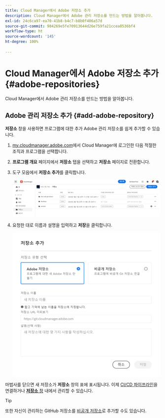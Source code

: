 ```yaml
---
title: Cloud Manager에서 Adobe 저장소 추가
description: Cloud Manager에서 Adobe 관리 저장소를 만드는 방법을 알아봅니다.
exl-id: 24c6ca97-ea70-41b8-b4c7-b8b0f406a57d
source-git-commit: 984269e5fe70913644d26e759fa21ccea0536bf4
workflow-type: ht
source-wordcount: '145'
ht-degree: 100%

---
```


# Cloud Manager에서 Adobe 저장소 추가 {#adobe-repositories}

Cloud Manager에서 Adobe 관리 저장소를 만드는 방법을 알아봅니다.

## Adobe 관리 저장소 추가 {#add-adobe-repository}

**저장소** 창을 사용하면 프로그램에 대한 추가 Adobe 관리 저장소를 쉽게 추가할 수 있습니다.

1. [my.cloudmanager.adobe.com](https://my.cloudmanager.adobe.com/)에서 Cloud Manager에 로그인한 다음 적절한 조직과 프로그램을 선택합니다.

1. **프로그램 개요** 페이지에서 **저장소** 탭을 선택하고 **저장소** 페이지로 전환합니다.

1. 도구 모음에서 **저장소 추가**&#x200B;를 클릭합니다.

   ![저장소 추가 버튼](assets/repositories.png)

1. 요청한 대로 이름과 설명을 입력하고 **저장**&#x200B;을 클릭합니다.

   ![저장소 추가 대화 상자](assets/add-repository-wizard.png)

마법사를 닫으면 새 저장소가 **저장소** 창의 표에 표시됩니다. 이제 [CI/CD 파이프라인](/help/overview/ci-cd-pipelines.md)을 연결하거나 [**저장소** 창](managing-repositories.md) 내에서 관리할 수 있습니다.

>[!TIP]
>
>또한 자신이 관리하는 GitHub 저장소를 [비공개 저장소](private-repositories.md)로 추가할 수도 있습니다.
